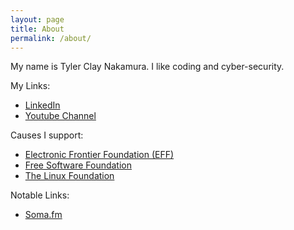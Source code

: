 ```yaml
---
layout: page
title: About
permalink: /about/
---
```


My name is Tyler Clay Nakamura. I like coding and cyber-security.

My Links:

- [LinkedIn](https://linkedin.com/in/tylernakamura)
- [Youtube Channel](https://www.youtube.com/channel/UCfj5hXxhXWTnJEbI94p_dkg)

Causes I support:

- [Electronic Frontier Foundation (EFF)](https://www.eff.org/)
- [Free Software Foundation](https://www.fsf.org/)
- [The Linux Foundation](https://www.linuxfoundation.org/)

Notable Links:

- [Soma.fm](http://soma.fm)
